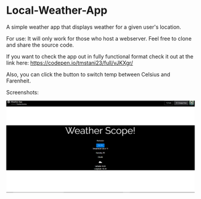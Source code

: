 # Local-Weather-App
A simple weather app that displays weather for a given user's location.

For use:
It will only work for those who host a webserver.  Feel free to clone and share the source code.

If you want to check the app out in fully functional format 
check it out at the link here: https://codepen.io/tmstani23/full/vJKXgr/

Also, you can click the button to switch temp between Celsius and Farenheit.

Screenshots:

![Alt text](https://raw.githubusercontent.com/tmstani23/Local-Weather-App/master/scrn1.png)
